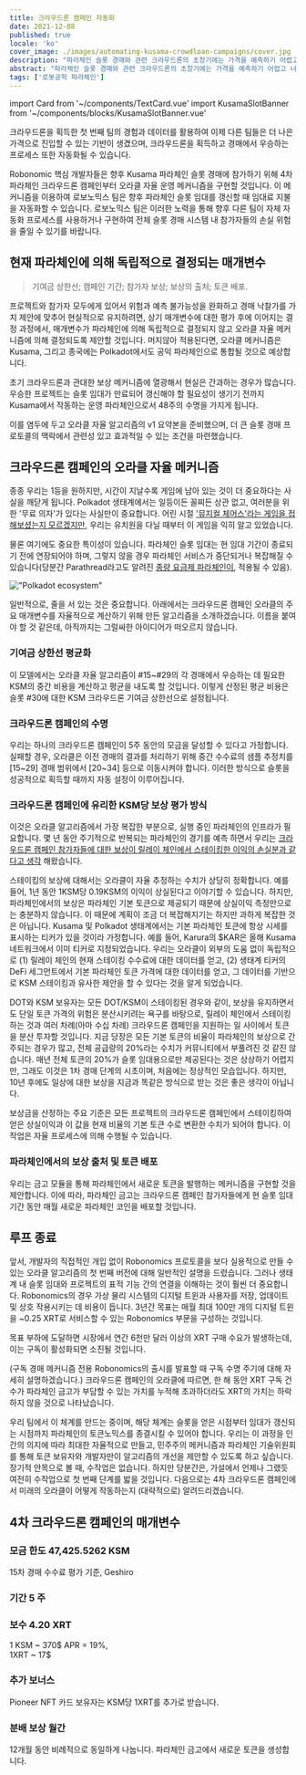 ```yaml
---
title: 크라우드론 캠페인 자동화
date: 2021-12-08
published: true
locale: 'ko'
cover_image: ./images/automating-kusama-crowdloan-campaigns/cover.jpg
description: "파라체인 슬롯 경매와 관련 크라우드론의 초창기에는 가격을 예측하기 어렵고 너무 비싼 경우가 많아 초기 진입자들에게 불리했습니다. 이러한 단점은 가격이 정해지는 과정에 있는 모든 새로운 시장, 특히 다양한 니즈에 맞춰 여러 제품이 출시되는 파라체인 경매와 같은 시장에선 일반적입니다."
abstract: "파라체인 슬롯 경매와 관련 크라우드론의 초창기에는 가격을 예측하기 어렵고 너무 비싼 경우가 많아 초기 진입자들에게 불리했습니다. 이러한 단점은 가격이 정해지는 과정에 있는 모든 새로운 시장, 특히 다양한 니즈에 맞춰 여러 제품이 출시되는 파라체인 경매와 같은 시장에선 일반적입니다."
tags: ['로봇공학 파라체인']
---
```

import Card from '~/components/TextCard.vue'
import KusamaSlotBanner from '~/components/blocks/KusamaSlotBanner.vue'

크라우드론을 획득한 첫 번째 팀의 경험과 데이터를 활용하여 이제 다른 팀들은 더 나은 가격으로 진입할 수 있는 기반이 생겼으며, 크라우드론을 획득하고 경매에서 우승하는 프로세스 또한 자동화될 수 있습니다.

Robonomic 핵심 개발자들은 향후 Kusama 파라체인 슬롯 경매에 참가하기 위해 4차 파라체인 크라우드론 캠페인부터 오라클 자율 운영 메커니즘을 구현할 것입니다. 이 메커니즘을 이용하여 로보노믹스 팀은 향후 파라체인 슬롯 임대를 갱신할 때 임대료 지불을 자동화할 수 있습니다. 로보노믹스 팀은 이러한 노력을 통해 향후 다른 팀이 자체 자동화 프로세스를 사용하거나 구현하여 전체 슬롯 경매 시스템 내 참가자들의 손실 위험을 줄일 수 있기를 바랍니다.

## 현재 파라체인에 의해 독립적으로 결정되는 매개변수

> 기여금 상한선; 캠페인 기간; 참가자 보상; 보상의 출처; 토큰 배포.

프로젝트와 참가자 모두에게 있어서 위험과 예측 불가능성을 완화하고 경매 낙찰가를 가치 제안에 맞추어 현실적으로 유지하려면, 상기 매개변수에 대한 평가 후에 이어지는 결정 과정에서, 매개변수가 파라체인에 의해 독립적으로 결정되지 않고 오라클 자율 메커니즘에 의해 결정되도록 제안할 것입니다. 머지않아 적용된다면, 오라클 메커니즘은 Kusama, 그리고 종국에는 Polkadot에서도 공익 파라체인으로 통합될 것으로 예상합니다.

초기 크라우드론과 관대한 보상 메커니즘에 열광해서 현실은 간과하는 경우가 많습니다. 우승한 프로젝트는 슬롯 임대가 만료되어 갱신해야 할 필요성이 생기기 전까지 Kusama에서 작동하는 운영 파라체인으로서 48주의 수명을 가지게 됩니다.

이를 염두에 두고 오라클 자율 알고리즘의 v1 요약본을 준비했으며, 더 큰 슬롯 경매 프로토콜의 맥락에서 관련성 있고 효과적일 수 있는 조건을 마련했습니다.

## 크라우드론 캠페인의 오라클 자율 메커니즘

종종 우리는 1등을 원하지만, 시간이 지날수록 게임에 남아 있는 것이 더 중요하다는 사실을 깨닫게 됩니다. Polkadot 생태계에서는 일등이든 꼴찌든 상관 없고, 여러분을 위한 '무료 의자'가 있다는 사실만이 중요합니다. 어린 시절 ['뮤지컬 체어스'라는 게임을 접해보셨는지 모르겠지만](https://en.wikipedia.org/wiki/Musical_chairs),  우리는 유치원을 다닐 때부터 이 게임을 익히 알고 있었습니다.

물론 여기에도 중요한 특이성이 있습니다. 파라체인 슬롯 임대는 현 임대 기간이 종료되기 전에 연장되어야 하며, 그렇지 않을 경우 파라체인 서비스가 중단되거나 복잡해질 수 있습니다(당분간 Parathread라고도 알려진 [종량 요금제 파라체인이](https://medium.com/polkadot-network/parathreads-pay-as-you-go-parachains-7440d23dde06), 적용될 수 있음).

!["Polkadot ecosystem"](./images/automating-kusama-crowdloan-campaigns/polkadot-ecosystem.jpg)

일반적으로, 줄을 서 있는 것은 중요합니다. 아래에서는 크라우드론 캠페인 오라클의 주요 매개변수를 자율적으로 계산하기 위해 만든 알고리즘을 소개하겠습니다. 이름을 붙여야 할 것 같은데, 아직까지는 그럴싸한 아이디어가 떠오르지 않습니다.

### 기여금 상한선 평균화

이 모델에서는 오라클 자율 알고리즘이 #15~#29의 각 경매에서 우승하는 데 필요한 KSM의 중간 비용을 계산하고 평균을 내도록 할 것입니다. 이렇게 산정된 평균 비용은 슬롯 #30에 대한 KSM 크라우드론 기여금 상한선으로 설정됩니다.		

### 크라우드론 캠페인의 수명

우리는 하나의 크라우드론 캠페인이 5주 동안의 모금을 달성할 수 있다고 가정합니다. 실패할 경우, 오라클은 이전 경매의 결과를 처리하기 위해 중간 수수료의 샘플 추정치를 [15~29] 경매 범위에서 [20~34] 등으로 이동시켜야 합니다. 이러한 방식으로 슬롯을 성공적으로 획득할 때까지 자동 설정이 이루어집니다.

### 크라우드론 캠페인에 유리한 KSM당 보상 평가 방식

이것은 오라클 알고리즘에서 가장 복잡한 부분으로, 실행 중인 파라체인의 인프라가 필요합니다. 몇 년 동안 주기적으로 반복되는 파라체인의 경기를 예측 하면서 우리는 [크라우드론 캠페인 참가자들에 대한 보상이 릴레이 체인에서 스테이킹한 이익의 손실분과 같다고 생각](https://robonomics.network/blog/robonomics-parachain-lease-offering/) 해왔습니다.

스테이킹의 보상에 대해서는 오라클이 자율 추정하는 수치가 상당히 정확합니다. 예를 들어, 1년 동안 1KSM당 0.19KSM의 이익이 상실된다고 이야기할 수 있습니다. 하지만, 파라체인에서의 보상은 파라체인 기본 토큰으로 제공되기 때문에 상실이익 측정만으로는 충분하지 않습니다. 이 때문에 계획이 조금 더 복잡해지기는 하지만 과하게 복잡한 것은 아닙니다. Kusama 및 Polkadot 생태계에서는 기본 파라체인 토큰에 항상 시세를 표시하는 티커가 있을 것이라 가정합니다. 예를 들어, Karura의 $KAR은 올해 Kusama 네트워크에서 이미 티커로 지정되었습니다. 우리는 오라클이 외부의 도움 없이 독립적으로 (1) 릴레이 체인의 현재 스테이킹 수수료에 대한 데이터를 얻고, (2) 생태계 티커의 DeFi 세그먼트에서 기본 파라체인 토큰 가격에 대한 데이터를 얻고, 그 데이터를 기반으로 KSM 스테이킹과 유사한 제안을 할 수 있다는 것을 알게 되었습니다.

DOT와 KSM 보유자는 모든 DOT/KSM이 스테이킹된 경우와 같이, 보상을 유지하면서도 단일 토큰 가격의 위험은 분산시키려는 욕구를 바탕으로, 릴레이 체인에서 스테이킹하는 것과 여러 차례(아마 수십 차례) 크라우드론 캠페인을 지원하는 일 사이에서 토큰을 분산 투자할 것입니다. 지금 당장은 모든 기본 토큰의 비율이 파라체인의 보상으로 간주되는 경우가 많고, 전체 공급량의 20%라는 수치가 커뮤니티에서 부풀려진 것 같진 않습니다. 매년 전체 토큰의 20%가 슬롯 임대용으로만 제공된다는 것은 상상하기 어렵지만, 그래도 이것은 1차 경매 단계의 시초이며, 처음에는 정상적인 모습입니다. 하지만, 10년 후에도 일상에 대한 보상을 지금과 똑같은 방식으로 받는 것은 좋은 생각이 아닙니다.

보상금을 산정하는 주요 기준은 모든 프로젝트의 크라우드론 캠페인에서 스테이킹하여 얻은 상실이익과 이 값을 현재 비율의 기본 토큰 수로 변환한 수치가 되어야 합니다. 이 작업은 자율 프로세스에 의해 수행될 수 있습니다.

### 파라체인에서의 보상 출처 및 토큰 배포

우리는 금고 모듈을 통해 파라체인에서 새로운 토큰을 발행하는 메커니즘을 구현할 것을 제안합니다. 이에 따라, 파라체인 금고는 크라우드론 캠페인 참가자들에게 현 슬롯 임대 기간 동안 매월 새로운 파라체인 코인을 배포할 것입니다.

## 루프 종료

앞서, 개발자의 직접적인 개입 없이 Robonomics 프로토콜을 보다 실용적으로 만들 수 있는 오라클 알고리즘의 첫 번째 버전에 대해 일반적인 설명을 드렸습니다. 그러나 생태계 내 슬롯 임대와 프로젝트의 표적 기능 간의 연결을 이해하는 것이 훨씬 더 중요합니다. Robonomics의 경우 가상 물리 시스템의 디지털 트윈과 사용자를 저장, 업데이트 및 상호 작용시키는 데 비용이 듭니다. 3년간 목표는 매월 최대 100만 개의 디지털 트윈을 ~0.25 XRT로 서비스할 수 있는 Robonomics 부문을 구성하는 것입니다.

목표 부하에 도달하면 시장에서 연간 6천만 달러 이상의 XRT 구매 수요가 발생하는데, 이는 구독이 활성화되면 소진될 것입니다.

(구독 경매 메커니즘 전용 Robonomics의 출시를 발표할 때 구독 수명 주기에 대해 자세히 설명하겠습니다.) 크라우드론 캠페인의 오라클에 따르면, 한 해 동안 XRT 구독 건수가 파라체인 금고가 부담할 수 있는 가치를 누적해 초과하더라도 XRT의 가치는 하락하지 않을 것으로 나타났습니다.

우리 팀에서 이 체계를 만드는 중이며, 해당 체계는 슬롯을 얻은 시점부터 임대가 갱신되는 시점까지 파라체인의 토큰노믹스를 종결시킬 수 있어야 합니다. 우리는 이 과정을 인간의 의지에 따라 최대한 자율적으로 만들고, 민주주의 메커니즘과 파라체인 기술위원회를 통해 토큰 보유자와 개발자만이 알고리즘의 개선을 제안할 수 있도록 하고 싶습니다. 장기적 안목으로 볼 때, 수작업은 없습니다. 하지만 당분간은, 가설에서 언제나 그랬듯 여전히 수작업으로 첫 번째 단계를 밟을 것입니다. 다음으로는 4차 크라우드론 캠페인에서 미래의 오라클이 어떻게 작동하는지 (대략적으로) 알려드리겠습니다.

## 4차 크라우드론 캠페인의 매개변수

<Card>

### 모금 한도 **47,425.5262 KSM**

15차 경매 수수료 평가 기준, Geshiro

</Card>

<Card>

### 기간 **5 주**

</Card>

<Card>

### 보수 **4.20 XRT**

1 KSM ~ 370$ APR = 19%,<br/>1XRT ~ 17$

</Card>

<Card>

### 추가 보너스

Pioneer NFT 카드 보유자는 KSM당 1XRT를 추가로 받습니다.

</Card>

<Card>

### 분배 보상 **월간**

12개월 동안 비례적으로 동일하게 나눕니다. 파라체인 금고에서 새로운 토큰을 생성합니다.

</Card>

<KusamaSlotBanner />

